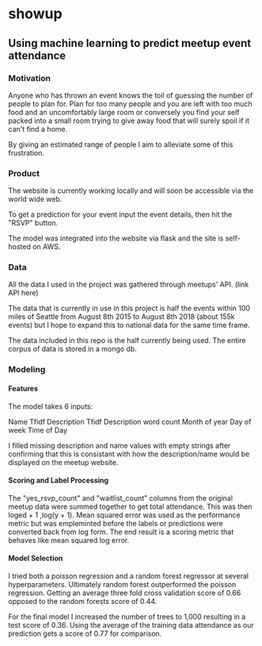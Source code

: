 # showup

## Using machine learning to predict meetup event attendance

### Motivation

Anyone who has thrown an event knows the toil of guessing the number of people to plan for. Plan for too many people and you are left with too much food and an uncomfortably large room or conversely you find your self packed into a small room trying to give away food that will surely spoil if it can't find a home.

By giving an estimated range of people I aim to alleviate some of this frustration.

### Product

The website is currently working locally and will soon be accessible via the world wide web.

To get a prediction for your event input the event details, then hit the "RSVP" button.

The model was integrated into the website via flask and the site is self-hosted on AWS.

### Data

All the data I used in the project was gathered through meetups' API. (link API here)

The data that is currently in use in this project is half the events within 100 miles of Seattle from August 8th 2015 to August 8th 2018 (about 155k events) but I hope to expand this to national data for the same time frame.

The data included in this repo is the half currently being used. The entire corpus of data is stored in a mongo db.

### Modeling

#### Features
The model takes 6 inputs:

Name Tfidf
Description Tfidf
Description word count
Month of year
Day of week
Time of Day

I filled missing description and name values with empty strings after confirming that this is consistant with how the description/name would be displayed on the meetup website.

#### Scoring and Label Processing
The "yes_rsvp_count" and "waitlist_count" columns from the original meetup data were summed together to get total attendance. This was then loged + 1 ,log(y + 1). Mean squared error was used as the performance metric but was empleminted before the labels or predictions were converted back from log form. The end result is a scoring metric that behaves like mean squared log error.

#### Model Selection
I tried both a poisson regression and a random forest regressor at several hyperparameters. Ultimately random forest outperformed the poisson regression. Getting an average three fold cross validation score of 0.66 opposed to the random forests score of 0.44.

For the final model I increased the number of trees to 1,000 resulting in a test score of 0.36. Using the average of the training data attendance as our prediction gets a score of 0.77 for comparison.

